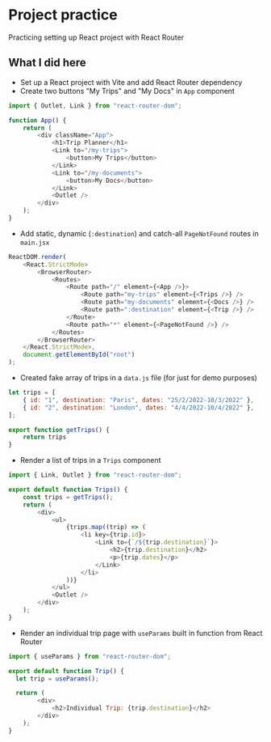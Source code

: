 # Project practice
Practicing setting up React project with React Router

## What I did here
- Set up a React project with Vite and add React Router dependency
- Create two buttons "My Trips" and "My Docs" in `App` component

```JavaScript
import { Outlet, Link } from "react-router-dom";

function App() {
	return (
		<div className="App">
			<h1>Trip Planner</h1>
			<Link to="/my-trips">
				<button>My Trips</button>
			</Link>
			<Link to="/my-documents">
				<button>My Docs</button>
			</Link>
			<Outlet />
		</div>
	);
}
```

- Add static, dynamic (`:destination`) and catch-all `PageNotFound` routes in `main.jsx`

```JavaScript
ReactDOM.render(
	<React.StrictMode>
		<BrowserRouter>
			<Routes>
				<Route path="/" element={<App />}>
					<Route path="my-trips" element={<Trips />} />
					<Route path="my-documents" element={<Docs />} />
					<Route path=":destination" element={<Trip />} />
				</Route>
				<Route path="*" element={<PageNotFound />} />
			</Routes>
		</BrowserRouter>
	</React.StrictMode>,
	document.getElementById("root")
);
```

- Created fake array of trips in a `data.js` file (for just for demo purposes)
```JavaScript
let trips = [
	{ id: "1", destination: "Paris", dates: "25/2/2022-10/3/2022" },
	{ id: "2", destination: "London", dates: "4/4/2022-10/4/2022" },
];

export function getTrips() {
    return trips
}
```

- Render a list of trips in a `Trips` component
```JavaScript
import { Link, Outlet } from "react-router-dom";

export default function Trips() {
	const trips = getTrips();
	return (
		<div>
			<ul>
				{trips.map((trip) => (
					<li key={trip.id}>
						<Link to={`/${trip.destination}`}>
							<h2>{trip.destination}</h2>
							<p>{trip.dates}</p>
						</Link>
					</li>
				))}
			</ul>
			<Outlet />
		</div>
	);
}
```

- Render an individual trip page with `useParams` built in function from React Router
```JavaScript
import { useParams } from "react-router-dom";

export default function Trip() {
  let trip = useParams();

  return (
		<div>
			<h2>Individual Trip: {trip.destination}</h2>
		</div>
	);
}
```
